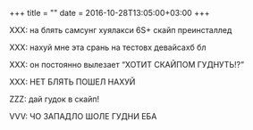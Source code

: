 +++
title = ""
date = 2016-10-28T13:05:00+03:00
+++

XXX: на блять самсунг хуялакси 6S+ скайп преинсталлед


XXX: нахуй мне эта срань на тестовх девайсахб бл


XXX: он постоянно вылезает “ХОТИТ СКАЙПОМ ГУДНУТЬ!?”


XXX: НЕТ БЛЯТЬ ПОШЕЛ НАХУЙ


ZZZ: дай гудок в скайп!


VVV: ЧО ЗАПАДЛО ШОЛЕ ГУДНИ ЕБА


